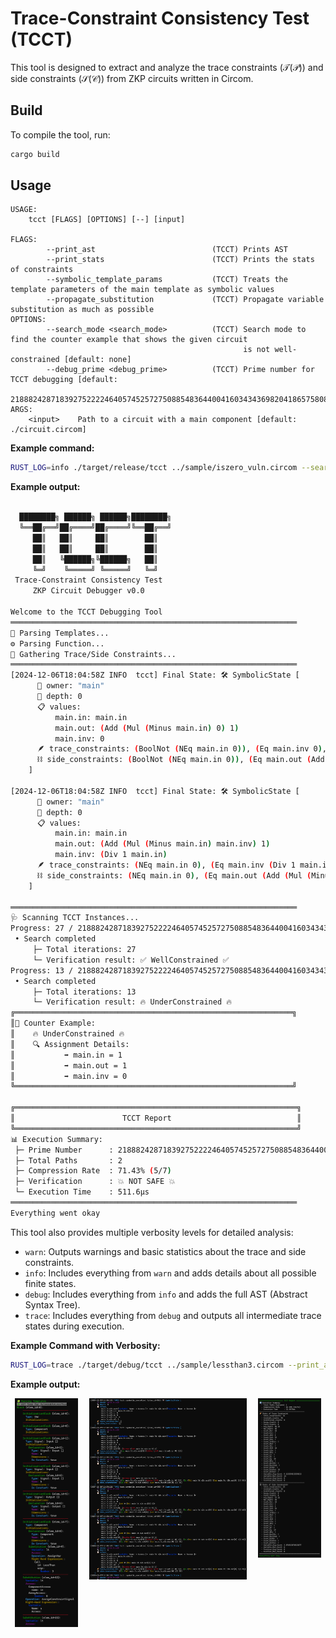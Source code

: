 # Trace-Constraint Consistency Test (TCCT)

This tool is designed to extract and analyze the trace constraints ($`\mathcal{T}(\mathcal{P})`$) and side constraints ($`\mathcal{S}(\mathcal{C})`$) from ZKP circuits written in Circom.

## Build

To compile the tool, run:

```bash
cargo build
```

## Usage

```
USAGE:
    tcct [FLAGS] [OPTIONS] [--] [input]

FLAGS:
        --print_ast                          (TCCT) Prints AST
        --print_stats                        (TCCT) Prints the stats of constraints
        --symbolic_template_params           (TCCT) Treats the template parameters of the main template as symbolic values
        --propagate_substitution             (TCCT) Propagate variable substitution as much as possible
OPTIONS:
        --search_mode <search_mode>          (TCCT) Search mode to find the counter example that shows the given circuit
                                                    is not well-constrained [default: none]
        --debug_prime <debug_prime>          (TCCT) Prime number for TCCT debugging [default:
                                                    21888242871839275222246405745257275088548364400416034343698204186575808495617]
ARGS:
    <input>    Path to a circuit with a main component [default: ./circuit.circom]
```

**Example command:**

```bash
RUST_LOG=info ./target/release/tcct ../sample/iszero_vuln.circom --search_mode="quick"
```

**Example output:**

```bash

  ████████╗ ██████╗ ██████╗████████╗
  ╚══██╔══╝██╔════╝██╔════╝╚══██╔══╝
     ██║   ██║     ██║        ██║
     ██║   ██║     ██║        ██║
     ██║   ╚██████╗╚██████╗   ██║
     ╚═╝    ╚═════╝ ╚═════╝   ╚═╝
 Trace-Constraint Consistency Test
     ZKP Circuit Debugger v0.0

Welcome to the TCCT Debugging Tool
════════════════════════════════════════════════════════════════
🧩 Parsing Templates...
⚙️ Parsing Function...
🛒 Gathering Trace/Side Constraints...
════════════════════════════════════════════════════════════════
[2024-12-06T18:04:58Z INFO  tcct] Final State: 🛠️ SymbolicState [
      👤 owner: "main"
      📏 depth: 0
      📋 values:
          main.in: main.in
          main.out: (Add (Mul (Minus main.in) 0) 1)
          main.inv: 0
      🪶 trace_constraints: (BoolNot (NEq main.in 0)), (Eq main.inv 0), (Eq main.out (Add (Mul (Minus main.in) 0) 1)), (Eq (Mul main.out (Sub main.out 1)) 0)
      ⛓️ side_constraints: (BoolNot (NEq main.in 0)), (Eq main.out (Add (Mul (Minus main.in) 0) 1)), (Eq (Mul main.out (Sub main.out 1)) 0)
    ]

[2024-12-06T18:04:58Z INFO  tcct] Final State: 🛠️ SymbolicState [
      👤 owner: "main"
      📏 depth: 0
      📋 values:
          main.in: main.in
          main.out: (Add (Mul (Minus main.in) main.inv) 1)
          main.inv: (Div 1 main.in)
      🪶 trace_constraints: (NEq main.in 0), (Eq main.inv (Div 1 main.in)), (Eq main.out (Add (Mul (Minus main.in) main.inv) 1)), (Eq (Mul main.out (Sub main.out 1)) 0)
      ⛓️ side_constraints: (NEq main.in 0), (Eq main.out (Add (Mul (Minus main.in) main.inv) 1)), (Eq (Mul main.out (Sub main.out 1)) 0)
    ]

════════════════════════════════════════════════════════════════
🩺 Scanning TCCT Instances...
Progress: 27 / 21888242871839275222246405745257275088548364400416034343698204186575808495617^3
 • Search completed
     ├─ Total iterations: 27
     └─ Verification result: ✅ WellConstrained ✅
Progress: 13 / 21888242871839275222246405745257275088548364400416034343698204186575808495617^3
 • Search completed
     ├─ Total iterations: 13
     └─ Verification result: 🔥 UnderConstrained 🔥
╔══════════════════════════════════════════════════════════════╗
║🚨 Counter Example:                                           
║    🔥 UnderConstrained 🔥
║    🔍 Assignment Details:
║           ➡️ main.in = 1
║           ➡️ main.out = 1
║           ➡️ main.inv = 0
╚══════════════════════════════════════════════════════════════╝

╔═══════════════════════════════════════════════════════════════╗
║                        TCCT Report                            ║
╚═══════════════════════════════════════════════════════════════╝
📊 Execution Summary:
 ├─ Prime Number      : 21888242871839275222246405745257275088548364400416034343698204186575808495617
 ├─ Total Paths       : 2
 ├─ Compression Rate  : 71.43% (5/7)
 ├─ Verification      : 💥 NOT SAFE 💥
 └─ Execution Time    : 511.6µs
════════════════════════════════════════════════════════════════
Everything went okay
```

This tool also provides multiple verbosity levels for detailed analysis:

- `warn`: Outputs warnings and basic statistics about the trace and side constraints.
- `info`: Includes everything from `warn` and adds details about all possible finite states.
- `debug`: Includes everything from `info` and adds the full AST (Abstract Syntax Tree).
- `trace`: Includes everything from `debug` and outputs all intermediate trace states during execution.

**Example Command with Verbosity:**

```bash
RUST_LOG=trace ./target/debug/tcct ../sample/lessthan3.circom --print_ast --print_stats
```

**Example output:**

<div style="display: flex; align-items: flex-start; justify-content: space-around;">
  <img src="img/ast.png" alt="AST" style="width: 20%; margin-right: 5px;">
  <img src="img/se.png" alt="Traces" style="width: 50%; margin-right: 5px;">
  <img src="img/result.png" alt="Summary Reports" style="width: 20%;">
</div>


